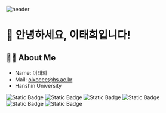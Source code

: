![header](https://capsule-render.vercel.app/api?type=waving&color=0:FFD1DC,100:FF4F9A&height=300&section=header&text=Good%20to%20see%20you%20%F0%9F%A4%97)


# 👋 안녕하세요, 이태희입니다!

## 👨‍💻 About Me
- Name: 이태희
- Mail: olxoeee@hs.ac.kr
- Hanshin University
  
<img alt="Static Badge" src="https://img.shields.io/badge/Python-%233776AB?logo=Python&logoColor=white"> <img alt="Static Badge" src="https://img.shields.io/badge/C-%23A8B9CC?logo=C&logoColor=white&labelColor=blue"> <img alt="Static Badge" src="https://img.shields.io/badge/Git-%23F05032?logo=Git&logoColor=white&labelColor=orange">
<img alt="Static Badge" src="https://img.shields.io/badge/GitHub-%23181717?logo=GitHub&logoColor=white&labelColor=black">
<img alt="Static Badge" src="https://img.shields.io/badge/HTML5-%23E34F26?logo=HTML5&logoColor=white">
<img alt="Static Badge" src="https://img.shields.io/badge/JavaScript-%23F7DF1E?logo=JavaScript&logoColor=white">


